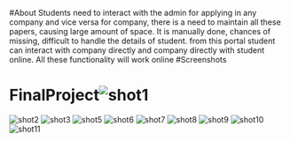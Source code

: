 #About 
Students need to interact with the admin for applying in any company and vice versa 
for company, there is a need to maintain all these papers, causing large amount of 
space. It is manually done, chances of missing, difficult to handle the details of 
student. from this portal student can interact with company directly and company 
directly with student online. All these functionality will work online
#Screenshots

# FinalProject![shot1](https://github.com/chesthagautam/FinalProject/assets/67582265/f36c84b7-a377-4c9f-9d43-a3222acf0a3f)
![shot2](https://github.com/chesthagautam/FinalProject/assets/67582265/c532210c-67c4-4877-9d64-28466078b0a4)
![shot3](https://github.com/chesthagautam/FinalProject/assets/67582265/81c71280-e41a-421a-8667-a001be6a5325)
![shot5](https://github.com/chesthagautam/FinalProject/assets/67582265/7f326209-f892-42fb-943a-08b15ca679a9)
![shot6](https://github.com/chesthagautam/FinalProject/assets/67582265/91fe47bc-2bb3-4a63-88b5-625c4bfd4f2c)
![shot7](https://github.com/chesthagautam/FinalProject/assets/67582265/e7f09473-05aa-4070-a181-e9fc7bb1da35)
![shot8](https://github.com/chesthagautam/FinalProject/assets/67582265/a9b266f7-b237-4106-b861-d579b9f22339)
![shot9](https://github.com/chesthagautam/FinalProject/assets/67582265/5d67820a-0c24-413c-9f3d-b733ceeb4587)
![shot10](https://github.com/chesthagautam/FinalProject/assets/67582265/00da3b85-5e53-4b5b-9f0a-08116a4ac424)
![shot11](https://github.com/chesthagautam/FinalProject/assets/67582265/f7ae3656-ce68-4c7e-ad34-5503e0ff50b7)
